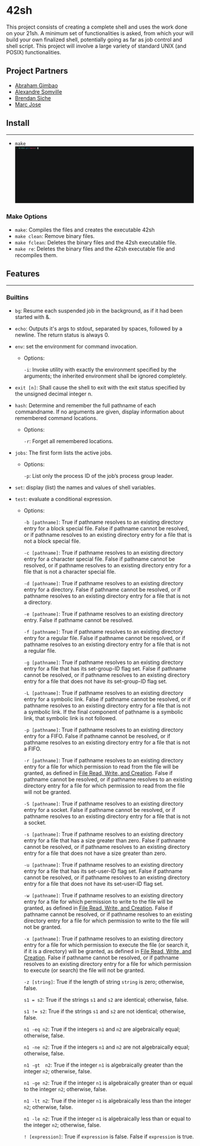 # 42sh

This project consists of creating a complete shell and uses the work done on your 21sh. A minimum set of functionalities is asked, from which your will build your own finalized shell, potentially going as far as job control and shell script. This project will involve a large variety of standard UNIX (and POSIX) functionalities.

## Project Partners

- [Abraham Gimbao](https://github.com/abguimba)
- [Alexandre Somville](https://github.com/alsomvil42)
- [Brendan Siche](https://github.com/BrendanSiche)
- [Marc Jose](https://github.com/mjose-portfolio)

## Install
------

- `make`
![alt text](README_resources/make.gif)

### Make Options

- `make`: Compiles the files and creates the executable 42sh
- `make clean`: Remove binary files.
- `make fclean`: Deletes the binary files and the 42sh executable file.
- `make re`: Deletes the binary files and the 42sh executable file and recompiles them.

## Features
------
### Builtins

- `bg`: Resume each suspended job in the background, as if it had been started with &.

- `echo`: Outputs it's args to stdout, separated by spaces, followed by a newline. The return status is always 0.

- `env`: set the environment for command invocation.
	- Options:

		`-i`: Invoke utility with exactly the environment specified by the arguments; the inherited environment shall be ignored completely.

- `exit [n]`: Shall cause the shell to exit with the exit status specified by the unsigned decimal integer n.

- `hash`: Determine and remember the full pathname of each commandname. If no arguments are given, display information about remembered command locations.

	- Options:

		`-r`: Forget all remembered locations.

- `jobs`: The first form lists the active jobs.

	- Options:

		`-p`: List only the process ID of the job’s process group leader.

- `set`: display (list) the names and values of shell variables.

- `test`: evaluate a conditional expression.

	- Options:

		`-b [pathname]`: True if pathname resolves to an existing directory entry for a block special file. False if pathname cannot be resolved, or if pathname resolves to an existing directory entry for a file that is not a block special file.

		`-c [pathname]`: True if pathname resolves to an existing directory entry for a character special file. False if pathname cannot be resolved, or if pathname resolves to an existing directory entry for a file that is not a character special file.

		`-d [pathname]`: True if pathname resolves to an existing directory entry for a directory. False if pathname cannot be resolved, or if pathname resolves to an existing directory entry for a file that is not a directory.

		`-e [pathname]`: True if pathname resolves to an existing directory entry. False if pathname cannot be resolved.

		`-f [pathname]`: True if pathname resolves to an existing directory entry for a regular file. False if pathname cannot be resolved, or if pathname resolves to an existing directory entry for a file that is not a regular file.

		`-g [pathname]`: True if pathname resolves to an existing directory entry for a file that has its set-group-ID flag set. False if pathname cannot be resolved, or if pathname resolves to an existing directory entry for a file that does not have its set-group-ID flag set.

		`-L [pathname]`: True if pathname resolves to an existing directory entry for a symbolic link. False if pathname cannot be resolved, or if pathname resolves to an existing directory entry for a file that is not a symbolic link. If the final component of pathname is a symbolic link, that symbolic link is not followed.

		`-p [pathname]`: True if pathname resolves to an existing directory entry for a FIFO. False if pathname cannot be resolved, or if pathname resolves to an existing directory entry for a file that is not a FIFO.

		`-r [pathname]`: True if pathname resolves to an existing directory entry for a file for which permission to read from the file will be granted, as defined in [File Read, Write, and Creation](https://pubs.opengroup.org/onlinepubs/9699919799//utilities/V3_chap01.html#tag_17_01_01_04). False if pathname cannot be resolved, or if pathname resolves to an existing directory entry for a file for which permission to read from the file will not be granted.

		`-S [pathname]`: True if pathname resolves to an existing directory entry for a socket. False if pathname cannot be resolved, or if pathname resolves to an existing directory entry for a file that is not a socket.

		`-s [pathname]`: True if pathname resolves to an existing directory entry for a file that has a size greater than zero. False if pathname cannot be resolved, or if pathname resolves to an existing directory entry for a file that does not have a size greater than zero.

		`-u [pathname]`: True if pathname resolves to an existing directory entry for a file that has its set-user-ID flag set. False if pathname cannot be resolved, or if pathname resolves to an existing directory entry for a file that does not have its set-user-ID flag set.

		`-w [pathname]`: True if pathname resolves to an existing directory entry for a file for which permission to write to the file will be granted, as defined in [File Read, Write, and Creation](https://pubs.opengroup.org/onlinepubs/9699919799//utilities/V3_chap01.html#tag_17_01_01_04). False if pathname cannot be resolved, or if pathname resolves to an existing directory entry for a file for which permission to write to the file will not be granted.

		`-x [pathname]`: True if pathname resolves to an existing directory entry for a file for which permission to execute the file (or search it, if it is a directory) will be granted, as defined in [File Read, Write, and Creation](https://pubs.opengroup.org/onlinepubs/9699919799//utilities/V3_chap01.html#tag_17_01_01_04). False if pathname cannot be resolved, or if pathname resolves to an existing directory entry for a file for which permission to execute (or search) the file will not be granted.

		`-z [string]`: True if the length of string `string` is zero; otherwise, false.

		`s1 = s2`: True if the strings `s1` and `s2` are identical; otherwise, false.

		`s1 != s2`: True if the strings `s1` and `s2` are not identical; otherwise, false.

		`n1 -eq n2`: True if the integers `n1` and `n2` are algebraically equal; otherwise, false.

		`n1 -ne n2`: True if the integers `n1` and `n2` are not algebraically equal; otherwise, false.

		`n1 -gt  n2`: True if the integer `n1` is algebraically greater than the integer `n2`; otherwise, false.

		`n1 -ge n2`: True if the integer `n1` is algebraically greater than or equal to the integer `n2`; otherwise, false.

		`n1 -lt n2`: True if the integer `n1` is algebraically less than the integer `n2`; otherwise, false.

		`n1 -le n2`: True if the integer `n1` is algebraically less than or equal to the integer `n2`; otherwise, false.

		`! [expression]`: True if `expression` is false. False if `expression` is true.


